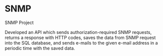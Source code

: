 # SNMP
SNMP Project

Developed an API which sends authorization-required SNMP requests, returns a response with HTTP codes, saves the data from SNMP request into the SQL database, and sends e-mails to the given e-mail address in a periodic time with the saved data.
